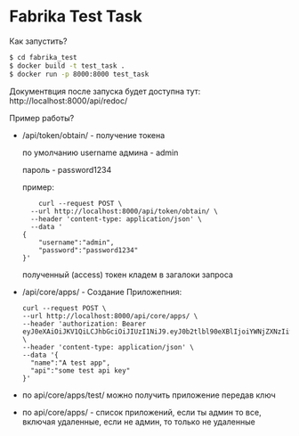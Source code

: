 # Fabrika Test Task


Как запустить?

```sh
$ cd fabrika_test
$ docker build -t test_task .
$ docker run -p 8000:8000 test_task  
```
Документвция после запуска будет доступна тут:
 http://localhost:8000/api/redoc/
 
Пример работы?

  - /api/token/obtain/ - получение токена

    по умолчанию username админа - admin

    пароль - password1234

    пример: 
    ```
        curl --request POST \
      --url http://localhost:8000/api/token/obtain/ \
      --header 'content-type: application/json' \
      --data '
    {
    	"username":"admin",
    	"password":"password1234"
    }'
    ```
    полученный (access) токен кладем в загалоки запроса 
  - /api/core/apps/ - Создание Приложепния: 
  
      ```
      curl --request POST \
      --url http://localhost:8000/api/core/apps/ \
      --header 'authorization: Bearer eyJ0eXAiOiJKV1QiLCJhbGciOiJIUzI1NiJ9.eyJ0b2tlbl90eXBlIjoiYWNjZXNzIiwiZXhwIjoxNTg5MzA5OTMzLCJqdGkiOiI4YmU5MmM5NmMyYWE0ZGE2YjQzMjIyOGI3MTA2NTc3ZSIsInVzZXJfaWQiOjF9.2vElBATKxDTx9xvXTdekCLzdT50BHvvmwyQffaygyYY' \
      --header 'content-type: application/json' \
      --data '{
    	"name":"A test app",
    	"api":"some test api key"
    }'
      ```
- по api/core/apps/test/ можно получить приложение передав ключ
- по api/core/apps/ - cписок приложений, если ты админ то все, включая удаленные, если не админ, то только не удаленные
  


